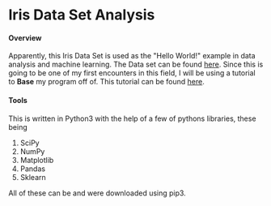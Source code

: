 # Iris Data Set Analysis

#### Overview

Apparently, this Iris Data Set is used as the "Hello World!" example in data analysis and machine learning. The Data set can be found [here](https://archive.ics.uci.edu/ml/datasets/Iris). Since this is going to be one of my first encounters in this field, I will be using a tutorial to **Base** my program off of. This tutorial can be found [here](https://machinelearningmastery.com/machine-learning-in-python-step-by-step/).


#### Tools

This is written in Python3 with the help of a few of pythons libraries, these being
 1. SciPy
 2. NumPy
 3. Matplotlib
 4. Pandas
 5. Sklearn

All of these can be and were downloaded using pip3.

